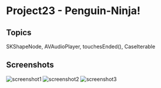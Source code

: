 # Project23 - Penguin-Ninja! 

## Topics
SKShapeNode, AVAudioPlayer, touchesEnded(), CaseIterable

## Screenshots
![screenshot1](https://github.com/khumargirdhar/100DaysOfSwift/blob/main/30-Project23/Screenshots/P23-01.png)
![screenshot2](https://github.com/khumargirdhar/100DaysOfSwift/blob/main/30-Project23/Screenshots/P23-01.png)
![screenshot3](https://github.com/khumargirdhar/100DaysOfSwift/blob/main/30-Project23/Screenshots/P23-01.png)